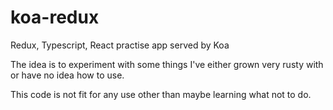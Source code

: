 # koa-redux
Redux, Typescript, React practise app served by Koa

The idea is to experiment with some things I've either grown very rusty with
or have no idea how to use.

This code is not fit for any use other than maybe learning what not to do.

